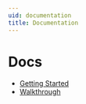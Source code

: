 ```yaml
---
uid: documentation
title: Documentation
---
```


# Docs

* [Getting Started](xref:getting-started)
* [Walkthrough](xref:walkthrough.intro)

